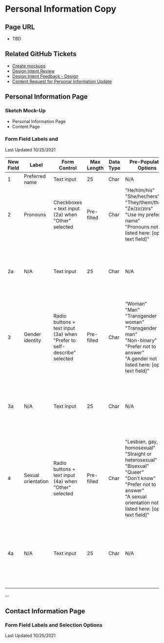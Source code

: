 # Personal Information Copy

## Page URL
- TBD

## Related GitHub Tickets
- [Create mockups](https://github.com/department-of-veterans-affairs/va.gov-team/issues/31103)
- [Design Intent Review](https://github.com/department-of-veterans-affairs/va.gov-team/issues/31237)
- [Design Intent Feedback - Design](https://github.com/department-of-veterans-affairs/va.gov-team/issues/31542)
- [Content Request for Personal Information Update](https://github.com/department-of-veterans-affairs/va.gov-team/issues/31186)

## Personal Information Page
### Sketch Mock-Up
- Personal Information Page
- Content Page

### Form Field Labels and 
Last Updated 10/25/2021



| New Field | Label              | Form Control                                        | Max Length | Data Type | Pre-Populated Options                                                                                                                                        | Comments                                                             |
|-----------|--------------------|-----------------------------------------------------|------------|-----------|--------------------------------------------------------------------------------------------------------------------------------------------------------------|----------------------------------------------------------------------|
| 1         | Preferred name     | Text input                                          | 25         | Char      | N/A                                                                                                                                                          |                            |
| 2         | Pronouns           | Checkboxes + text input (2a) when "Other" selected  | Pre-filled | Char      | "He/him/his" <br> "She/her/hers"<br> "They/them/theirs"<br>"Ze/zir/zirs"<br>"Use my preferred name"<br> "Pronouns not listed here: [open text field]"  |  |
| 2a        | N/A             | Text input                                          |25       | Char      | N/A                                                                                                                                                          | Captures custom value for Pronouns when "Pronouns not listed here" is selected            |
| 3         | Gender identity    | Radio buttons + text input (3a) when "Prefer to self-describe" selected  | Pre-filled | Char      | “Woman"<br> "Man"<br>"Transgender woman"<br> "Transgender man"<br> "Non-binary"<br>"Prefer not to answer"<br> "A gender not listed here: [open text field]"                       |                                                                      |
| 3a        | N/A              | Text input                                          | 25        | Char      | N/A                                                                                                                                                          | Captures custom value for Gender Identity when "A Gender not listed here" is selected     |
| 4         | Sexual orientation | Radio buttons + text input (4a) when "Other" selected  | Pre-filled | Char      | "Lesbian, gay, or homosexual"<br> "Straight or heterosexual" <br>"Bisexual"<br> "Queer"<br> "Don’t know"<br> "Prefer not to answer"<br> "A sexual orientation not listed here: [open text field]"|   |
| 4a        | N/A            | Text input                                          |25        | Char      | N/A                                                                                                                                                          | Captures custom value for Sexual Orientation when "A sexual orientation not listed here: is selected  |
-- 

## Contact Information Page


### Form Field Labels and Selection Options
Last Updated 10/25/2021
